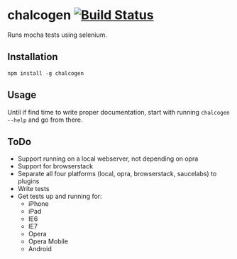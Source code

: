 chalcogen [![Build Status](https://secure.travis-ci.org/jakobmattsson/chalcogen.png)](http://travis-ci.org/jakobmattsson/chalcogen)
========

Runs mocha tests using selenium.



Installation
------------

`npm install -g chalcogen`



Usage
-----

Until if find time to write proper documentation, start with running `chalcogen --help` and go from there.


ToDo
----

* Support running on a local webserver, not depending on opra
* Support for browserstack
* Separate all four platforms (local, opra, browserstack, saucelabs) to plugins
* Write tests
* Get tests up and running for:
  * iPhone
  * iPad
  * IE6
  * IE7
  * Opera
  * Opera Mobile
  * Android
